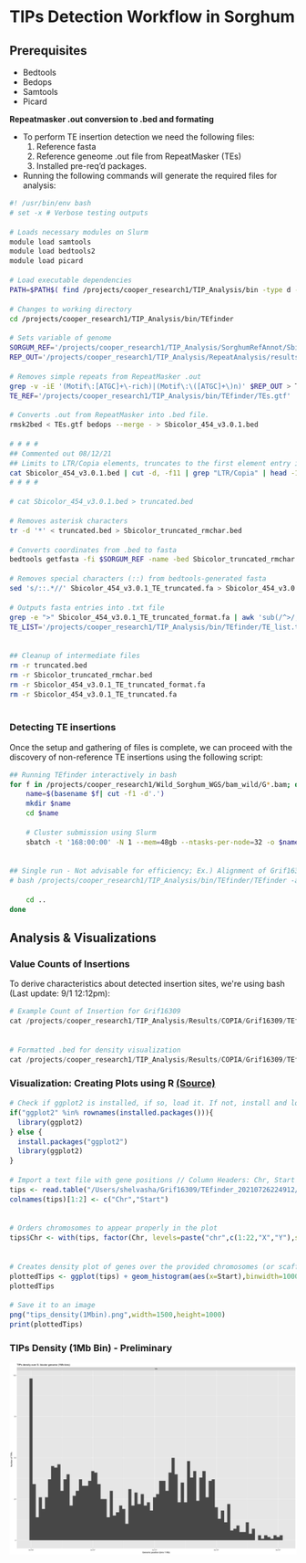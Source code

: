 # TIPs Detection Workflow in Sorghum

## Prerequisites

- Bedtools
- Bedops
- Samtools
- Picard

**Repeatmasker .out conversion to .bed and formating**

- To perform TE insertion detection we need the following files:
  1. Reference fasta
  2. Reference geneome .out file from RepeatMasker (TEs)
  3. Installed pre-req’d packages.
- Running the following commands will generate the required files for analysis:

 

```    bash
#! /usr/bin/env bash
# set -x # Verbose testing outputs

# Loads necessary modules on Slurm
module load samtools
module load bedtools2
module load picard

# Load executable dependencies
PATH=$PATH$( find /projects/cooper_research1/TIP_Analysis/bin -type d -printf ":%p" )

# Changes to working directory
cd /projects/cooper_research1/TIP_Analysis/bin/TEfinder

# Sets variable of genome
SORGUM_REF='/projects/cooper_research1/TIP_Analysis/SorghumRefAnnot/Sbicolor_454_v3.0.1.fa'
REP_OUT='/projects/cooper_research1/TIP_Analysis/RepeatAnalysis/results_Sbicolor_454_v3/repeatmasker_out/Sbicolor_454_v3.0.1.fa.out'

# Removes simple repeats from RepeatMasker .out
grep -v -iE '(Motif\:[ATGC]+\-rich)|(Motif\:\([ATGC]+\)n)' $REP_OUT > TEs.gtf
TE_REF='/projects/cooper_research1/TIP_Analysis/bin/TEfinder/TEs.gtf'

# Converts .out from RepeatMasker into .bed file.
rmsk2bed < TEs.gtf bedops --merge - > Sbicolor_454_v3.0.1.bed

# # # #
## Commented out 08/12/21
## Limits to LTR/Copia elements, truncates to the first element entry in .bed
cat Sbicolor_454_v3.0.1.bed | cut -d, -f11 | grep "LTR/Copia" | head -10 > truncated.bed
# # # #

# cat Sbicolor_454_v3.0.1.bed > truncated.bed

# Removes asterisk characters
tr -d '*' < truncated.bed > Sbicolor_truncated_rmchar.bed

# Converts coordinates from .bed to fasta
bedtools getfasta -fi $SORGUM_REF -name -bed Sbicolor_truncated_rmchar.bed > Sbicolor_454_v3.0.1_TE_truncated.fa

# Removes special characters (::) from bedtools-generated fasta
sed 's/::.*//' Sbicolor_454_v3.0.1_TE_truncated.fa > Sbicolor_454_v3.0.1_TE_truncated_format.fa

# Outputs fasta entries into .txt file
grep -e ">" Sbicolor_454_v3.0.1_TE_truncated_format.fa | awk 'sub(/^>/, "")' >> TE_list.txt
TE_LIST='/projects/cooper_research1/TIP_Analysis/bin/TEfinder/TE_list.txt'


## Cleanup of intermediate files
rm -r truncated.bed
rm -r Sbicolor_truncated_rmchar.bed
rm -r Sbicolor_454_v3.0.1_TE_truncated_format.fa
rm -r Sbicolor_454_v3.0.1_TE_truncated.fa
        
```

### Detecting TE insertions

Once the setup and gathering of files is complete, we can proceed with the discovery of non-reference TE insertions using the following script:

```bash
## Running TEfinder interactively in bash
for f in /projects/cooper_research1/Wild_Sorghum_WGS/bam_wild/G*.bam; do
    name=$(basename $f| cut -f1 -d'.')
    mkdir $name
    cd $name

    # Cluster submission using Slurm
    sbatch -t '168:00:00' -N 1 --mem=48gb --ntasks-per-node=32 -o $name'_TIP'.%j --wrap="bash /projects/cooper_research1/TIP_Analysis/bin/TEfinder/TEfinder -alignment $f -fa $SORGUM_REF -gtf $TE_REF -te $TE_LIST"


## Single run - Not advisable for efficiency; Ex.) Alignment of Grif16309
# bash /projects/cooper_research1/TIP_Analysis/bin/TEfinder/TEfinder -alignment /projects/cooper_research1/Wild_Sorghum_WGS/bam_wild/Grif16309.sort.rg.bam -fa $SORGUM_REF -gtf $TE_REF -te $TE_LIST

    cd ..
done
```



## Analysis & Visualizations
### Value Counts of Insertions

To derive characteristics about detected  insertion sites, we're using bash (Last update:  9/1 12:12pm):


```python
# Example Count of Insertion for Grif16309
cat /projects/cooper_research1/TIP_Analysis/Results/COPIA/Grif16309/TEfinder_*/TE*.bed | cut -f 4 | uniq | wc -l


# Formatted .bed for density visualization
cat /projects/cooper_research1/TIP_Analysis/Results/COPIA/Grif16309/TEfinder_*/TE*.bed | cut -f 1,2 > TE_density.bed
```



### Visualization: Creating Plots using R [(Source)](https://www.biostars.org/p/69748/)

```R
# Check if ggplot2 is installed, if so, load it. If not, install and load it
if("ggplot2" %in% rownames(installed.packages())){
  library(ggplot2)
} else {
  install.packages("ggplot2")
  library(ggplot2)
}

# Import a text file with gene positions // Column Headers: Chr, Start (No end or Gene name required)
tips <- read.table("/Users/shelvasha/Grif16309/TEfinder_20210726224912/TE_density.bed",sep="\t",header=T)
colnames(tips)[1:2] <- c("Chr","Start")


# Orders chromosomes to appear properly in the plot
tips$Chr <- with(tips, factor(Chr, levels=paste("chr",c(1:22,"X","Y"),sep=""), ordered=TRUE))


# Creates density plot of genes over the provided chromosomes (or scaffolds ...)
plottedTips <- ggplot(tips) + geom_histogram(aes(x=Start),binwidth=1000000) + facet_wrap(~Chr,ncol=2) + ggtitle("TIPs density over S. bicolor genome (1Mb bins)") + xlab("Genomic position (bins 1 Mb)") + ylab("Number of TIPs")
plottedTips

# Save it to an image
png("tips_density(1Mbin).png",width=1500,height=1000)
print(plottedTips)
```



### TIPs Density (1Mb Bin) - Preliminary

![img](/img/tips_density(1Mbin).png)